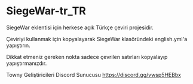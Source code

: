 # SiegeWar-tr_TR
SiegeWar eklentisi için herkese açık Türkçe çeviri projesidir.

Çeviriyi kullanmak için kopyalayarak SiegeWar klasöründeki english.yml'a yapıştırın.

Dikkat etmeniz gereken nokta sadece çevrilen satırları kopyalayıp yapıştırmanızdır.

Towny Geliştiricileri Discord Sunucusu
https://discord.gg/vwsp5HEBbx
